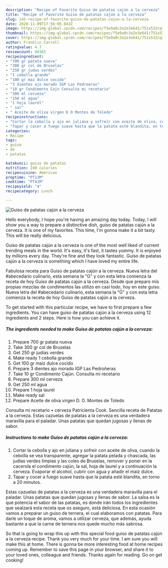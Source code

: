 ```yaml
---
description: "Recipe of Favorite Guiso de patatas cajún a la cerveza"
title: "Recipe of Favorite Guiso de patatas cajún a la cerveza"
slug: 145-recipe-of-favorite-guiso-de-patatas-cajun-a-la-cerveza
date: 2020-11-09T17:56:05.843Z
image: https://img-global.cpcdn.com/recipes/f5e9a0c3a2e3e641/751x532cq70/guiso-de-patatas-cajun-a-la-cerveza-foto-principal.jpg
thumbnail: https://img-global.cpcdn.com/recipes/f5e9a0c3a2e3e641/751x532cq70/guiso-de-patatas-cajun-a-la-cerveza-foto-principal.jpg
cover: https://img-global.cpcdn.com/recipes/f5e9a0c3a2e3e641/751x532cq70/guiso-de-patatas-cajun-a-la-cerveza-foto-principal.jpg
author: Franklin Carroll
ratingvalue: 4.7
reviewcount: 44165
recipeingredient:
- "700 gr patata nueva"
- "300 gr col de Bruselas"
- "250 gr judas verdes"
- "1 cebolla grande"
- "100 gr maz dulce cocido"
- "3 dientes ajo morado IGP Las Pedroeras"
- "10 gr Condimento Cajn Consulta mi recetario"
- "300 ml cerveza"
- "250 ml agua"
- "1 hoja laurel"
- " sal"
- " Aceite de oliva virgen D O Montes de Toledo"
recipeinstructions:
- "Cortar la cebolla y ajo en juliana y sofreír con aceite de oliva, cuando la cebolla se vea transparente, agregar la patata pelada y chascada, las judías verdes limpias y las coles de Bruselas, remover y poner en la cacerola el condimento cajún, la sal, hoja de laurel y a continuación la cerveza. Evaporar el alcohol, cubrir con agua y añadir el maíz dulce."
- "Tapar y cocer a fuego suave hasta que la patata esté blandita, en torno a 20 minutos."
categories:
- Recipe
tags:
- guiso
- de
- patatas

katakunci: guiso de patatas 
nutrition: 249 calories
recipecuisine: American
preptime: "PT13M"
cooktime: "PT41M"
recipeyield: "4"
recipecategory: Lunch

---
```



![Guiso de patatas cajún a la cerveza](https://img-global.cpcdn.com/recipes/f5e9a0c3a2e3e641/751x532cq70/guiso-de-patatas-cajun-a-la-cerveza-foto-principal.jpg)

Hello everybody, I hope you're having an amazing day today. Today, I will show you a way to prepare a distinctive dish, guiso de patatas cajún a la cerveza. It is one of my favorites. This time, I'm gonna make it a bit tasty. This will be really delicious.

Guiso de patatas cajún a la cerveza is one of the most well liked of current trending meals in the world. It's easy, it's fast, it tastes yummy. It is enjoyed by millions every day. They're fine and they look fantastic. Guiso de patatas cajún a la cerveza is something which I have loved my entire life.

Fabulosa receta para Guiso de patatas cajún a la cerveza. Nueva letra del #abecedario culinario, esta semana la &#34;G&#34; y con esta letra comienza la receta de hoy Guiso de patatas cajún a la cerveza. Desde que preparo mis propias mezclas de condimentos las utilizo en casi todo, hoy en este guiso. Nueva letra del #abecedario culinario, esta semana la &#34;G&#34; y con esta letra comienza la receta de hoy Guiso de patatas cajún a la cerveza.


To get started with this particular recipe, we have to first prepare a few ingredients. You can have guiso de patatas cajún a la cerveza using 12 ingredients and 2 steps. Here is how you can achieve it.

<!--inarticleads1-->

##### The ingredients needed to make Guiso de patatas cajún a la cerveza:

1. Prepare 700 gr patata nueva
1. Take 300 gr col de Bruselas
1. Get 250 gr judías verdes
1. Make ready 1 cebolla grande
1. Get 100 gr maíz dulce cocido
1. Prepare 3 dientes ajo morado IGP Las Pedroñeras
1. Take 10 gr Condimento Cajún. Consulta mi recetario
1. Prepare 300 ml cerveza
1. Get 250 ml agua
1. Prepare 1 hoja laurel
1. Make ready  sal
1. Prepare  Aceite de oliva virgen D. O. Montes de Toledo


Consulta mi recetario • cerveza Patricienta Cook. Sencilla receta de Patatas a la cerveza. Estas cazuelas de patatas a la cerveza es una verdadera maravilla para el paladar. Unas patatas que quedan jugosas y llenas de sabor. 

<!--inarticleads2-->

##### Instructions to make Guiso de patatas cajún a la cerveza:

1. Cortar la cebolla y ajo en juliana y sofreír con aceite de oliva, cuando la cebolla se vea transparente, agregar la patata pelada y chascada, las judías verdes limpias y las coles de Bruselas, remover y poner en la cacerola el condimento cajún, la sal, hoja de laurel y a continuación la cerveza. Evaporar el alcohol, cubrir con agua y añadir el maíz dulce.
1. Tapar y cocer a fuego suave hasta que la patata esté blandita, en torno a 20 minutos.


Estas cazuelas de patatas a la cerveza es una verdadera maravilla para el paladar. Unas patatas que quedan jugosas y llenas de sabor. La salsa es la que potencia el sabor de las patatas, es donde irán todos los ingredientes que sealzará esta receta que os aseguro, está deliciosa. En esta ocasión vamos a preparar un guiso de ternera, el cual elaboramos con patatas. Para darle un toque de aroma, vamos a utilizar cerveza, que además, ayuda bastante a que la carne de ternera nos quede mucho más sabrosa. 

So that is going to wrap this up with this special food guiso de patatas cajún a la cerveza recipe. Thank you very much for your time. I am sure you will make this at home. There is gonna be more interesting food at home recipes coming up. Remember to save this page in your browser, and share it to your loved ones, colleague and friends. Thanks again for reading. Go on get cooking!
